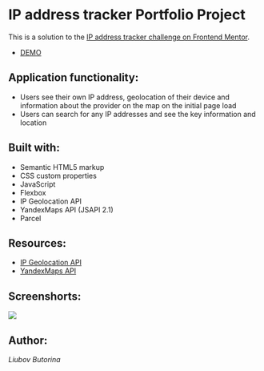 # IP address tracker Portfolio Project

This is a solution to the [IP address tracker challenge on Frontend Mentor](https://www.frontendmentor.io/challenges/ip-address-tracker-I8-0yYAH0). 

- [DEMO](https://liubovbutorina7.github.io/ip-address-tracker/)

## Application functionality:

- Users see their own IP address, geolocation of their device and information about the provider on the map on the initial page load
- Users can search for any IP addresses and see the key information and location

## Built with:

- Semantic HTML5 markup
- CSS custom properties
- JavaScript
- Flexbox
- IP Geolocation API
- YandexMaps API (JSAPI 2.1)
- Parcel

## Resources:

- [IP Geolocation API](https://ipwhois.io/)
- [YandexMaps API](https://yandex.ru/dev/jsapi-v2-1/doc/ru/)

## Screenshorts:

![](./images/screenshots/)


## Author:

_Liubov Butorina_